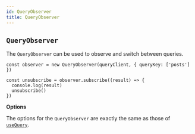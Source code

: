```yaml
---
id: QueryObserver
title: QueryObserver
---
```


## `QueryObserver`

The `QueryObserver` can be used to observe and switch between queries.

```tsx
const observer = new QueryObserver(queryClient, { queryKey: ['posts'] })

const unsubscribe = observer.subscribe((result) => {
  console.log(result)
  unsubscribe()
})
```

**Options**

The options for the `QueryObserver` are exactly the same as those of [`useQuery`](./framework/react/reference/useQuery).
